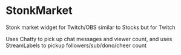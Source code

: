 # StonkMarket
Stonk market widget for Twitch/OBS similar to Stocks but for Twitch

Uses Chatty to pick up chat messages and viewer count, and uses StreamLabels to pickup followers/sub/dono/cheer count
